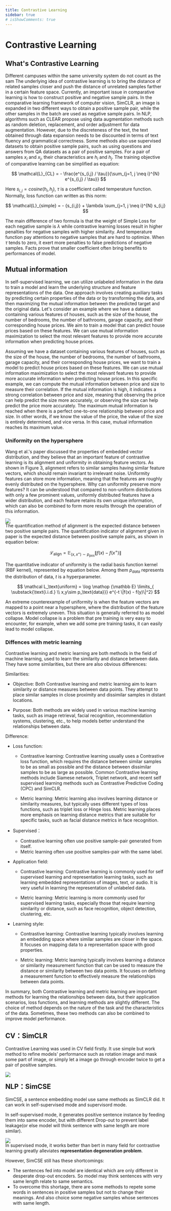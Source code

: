 ```yaml
---
title: Contrastive Learning
sidebar: true
# isShowComments: true
---
```

# Contrastive Learning
<ClientOnly>
<title-pv/>
</ClientOnly>

## What's Contrastive Learning

Different campuses within the same university system do not count as the sam The underlying idea of contrastive learning is to bring the distance of related samples closer and push the distance of unrelated samples farther in a certain feature space. Currently, an important issue in comparative learning is how to construct positive and negative sample pairs. In the comparative learning framework of computer vision, SimCLR, an image is expanded in two different ways to obtain a positive sample pair, while the other samples in the batch are used as negative sample pairs. In NLP, algorithms such as CLEAR propose using data augmentation methods such as random deletion, replacement, and order adjustment for data augmentation. However, due to the discreteness of the text, the text obtained through data expansion needs to be discounted in terms of text fluency and grammatical correctness. Some methods also use supervised datasets to obtain positive sample pairs, such as using questions and answers from QA datasets as a pair of positive samples. For a pair of samples $x_i$ and $x_j$, their characteristics are $h_i$ and $h_j$. The training objective of comparative learning can be simplified as equation:

$$
\mathcal{L}_{CL} = - \frac{e^{s_{i,j} / \tau}}{\sum_{j=1, j \neq i}^{N} e^{s_{i,j} / \tau}}
$$

Here $s_{i,j}=cosine(h_i,h_j)$, $\tau$ is a coefficient called temperature function. Normally, loss function can written as this norm:

$$
\mathcal{L}_{simple} = - {s_{i,j}} + \lambda \sum_{j=1, j \neq i}^{N} s_{i,j}
$$

The main difference of two formula is that the weight of Simple Loss for each negative sample is $\lambda$ while contrastive learning losses result in higher penalties for negative samples with higher similarity. And temperature function pay attentions to negative samples that are hard to optimize. When $\tau$ tends to zero, it exert more penalties to false predictions of negative samples. Facts prove that smaller coefficient often bring benefits to performances of model.

## Mutual information

In self-supervised learning, we can utilize unlabeled information in the data to train a model and learn the underlying structure and feature representations of the data. One approach involves creating auxiliary tasks by predicting certain properties of the data or by transforming the data, and then maximizing the mutual information between the predicted target and the original data. Let's consider an example where we have a dataset containing various features of houses, such as the size of the house, the number of bedrooms, the number of bathrooms, garage capacity, and their corresponding house prices. We aim to train a model that can predict house prices based on these features. We can use mutual information maximization to select the most relevant features to provide more accurate information when predicting house prices.

Assuming we have a dataset containing various features of houses, such as the size of the house, the number of bedrooms, the number of bathrooms, garage capacity, and their corresponding house prices, we want to train a model to predict house prices based on these features. We can use mutual information maximization to select the most relevant features to provide more accurate information when predicting house prices. In this specific example, we can compute the mutual information between price and size to measure their correlation. If the mutual information is high, it indicates a strong correlation between price and size, meaning that observing the price can help predict the size more accurately, or observing the size can help predict the price more accurately. The maximum mutual information is reached when there is a perfect one-to-one relationship between price and size. In other words, if we know the value of the price, the value of the size is entirely determined, and vice versa. In this case, mutual information reaches its maximum value.

### Uniformity on the hypersphere

Wang et al.'s paper discussed the properties of embedded vector distribution, and they believe that an important feature of contrastive learning is its alignment and uniformity in obtaining feature vectors. As shown in Figure 3, alignment refers to similar samples having similar feature vectors, which should remain invariant to irrelevant noise. Uniformity features can store more information, meaning that the features are roughly evenly distributed on the hypersphere. Why can uniformity preserve more features? It can be understood that compared to non-uniform distributions with only a few prominent values, uniformly distributed features have a wider distribution, and each feature retains its own unique information, which can also be combined to form more results through the operation of this information.

<img src="/img/uniform.png" style="margin-bottom: -20px;">

The quantification method of alignment is the expected distance between two positive sample pairs. The quantification indicator of alignment given in paper is the expected distance between positive sample pairs, as shown in equation below:

$$
\mathcal L_\text{align} = \mathbb E_{(x,x^+) \sim p_\text{pos}} \|f(x) - f(x^+) \| 
$$

The quantitative indicator of uniformity is the radial basis function kernel (RBF kernel), represented by equation below. Among them $p_{data}$ represents the distribution of data, $t$ is a hyperparameter.

$$
\mathcal L_\text{uniform} = \log \mathop {\mathbb E} \limits_{ \substack{\text{i.i.d.} \\ x,y\sim p_\text{data}}} e^{-t \|f(x) - f(y)\|^2} 
$$


An extreme counterexample of uniformity is when the feature vectors are mapped to a point near a hypersphere, where the distribution of the feature vectors is extremely uneven. This situation is generally referred to as model collapse. Model collapse is a problem that pre training is very easy to encounter, for example, when we add some pre training tasks, it can easily lead to model collapse.

### Diffences with metric learning 

Contrastive learning and metric learning are both methods in the field of machine learning, used to learn the similarity and distance between data. They have some similarities, but there are also obvious differences:

Similarities:

* Objective: Both Contrastive learning and metric learning aim to learn similarity or distance measures between data points. They attempt to place similar samples in close proximity and dissimilar samples in distant locations.

* Purpose: Both methods are widely used in various machine learning tasks, such as image retrieval, facial recognition, recommendation systems, clustering, etc., to help models better understand the relationships between data.

Difference:

* Loss function:
    * Contrastive learning: Contrastive learning usually uses a Contrastive loss function, which requires the distance between similar samples to be as small as possible and the distance between dissimilar samples to be as large as possible. Common Contrastive learning methods include Siamese network, Triplet network, and recent self supervised learning methods such as Contrastive Predictive Coding (CPC) and SimCLR.

    * Metric learning: Metric learning also involves learning distance or similarity measures, but typically uses different types of loss functions, such as triplet loss or Hinge loss. Metric learning places more emphasis on learning distance metrics that are suitable for specific tasks, such as facial distance metrics in face recognition.

* Supervised：
    * Contrastive learning often use positive sample-pair generated from itself.
    * Metric learning often use positive samples-pair with the same label.

* Application field:
    * Contrastive learning: Contrastive learning is commonly used for self supervised learning and representation learning tasks, such as learning embedded representations of images, text, or audio. It is very useful in learning the representation of unlabeled data.

    * Metric learning: Metric learning is more commonly used for supervised learning tasks, especially those that require learning similarity or distance, such as face recognition, object detection, clustering, etc.

* Learning style:
    * Contrastive learning: Contrastive learning typically involves learning an embedding space where similar samples are closer in the space. It focuses on mapping data to a representation space with good properties.

    * Metric learning: Metric learning typically involves learning a distance or similarity measurement function that can be used to measure the distance or similarity between two data points. It focuses on defining a measurement function to effectively measure the relationships between data points.

In summary, both Contrastive learning and metric learning are important methods for learning the relationships between data, but their application scenarios, loss functions, and learning methods are slightly different. The choice of method depends on the nature of the task and the characteristics of the data. Sometimes, these two methods can also be combined to improve model performance.

## CV：SimCLR

Contrastive Learning was used in CV field firstly. It use simple but work method to refine models' performance such as rotation image and mask some part of image, or simply let a image go through encoder twice to get a pair of positive samples. 

<img src="/img/contrastive.gif" style="margin-bottom: -20px;">

## NLP：SimCSE

SimCSE, a sentence embedding model use same methods as SimCLR did. It can work in self-supervised mode and supervisord mode.

In self-supervised mode, it generates positive sentence instance by feeding them into same encoder, but with different Drop-out to prevent label leakage(or else model will think sentence with same length are more similar).

<img src="/img/simcse.png" style="margin-bottom: -20px;">

In supervised mode, it works better than bert in many field for contrastive learning greatly alleviates **representation degeneration problem**.

However, SimCSE still has these shortcomings:
* The sentences fed into model are identical which are only different in desperate drop-out encoders. So model may think sentences with very same length relate to same semantics.  
* To overcome this shortage, there are some methods to repete some words in sentences in positive samples but not to change their meanings. And also choice some negative samples whose sentences with same length.

<ClientOnly>
  <leave/>
</ClientOnly/>